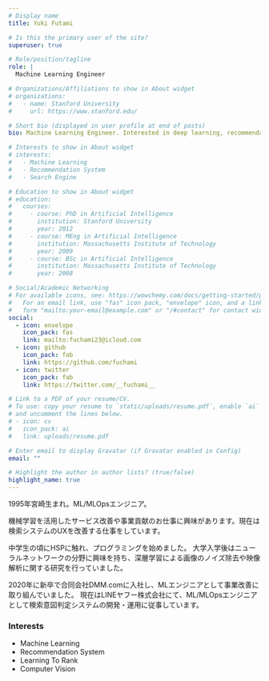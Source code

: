 ```yaml
---
# Display name
title: Yuki Futami

# Is this the primary user of the site?
superuser: true

# Role/position/tagline
role: |
  Machine Learning Engineer

# Organizations/Affiliations to show in About widget
# organizations:
#   - name: Stanford University
#     url: https://www.stanford.edu/

# Short bio (displayed in user profile at end of posts)
bio: Machine Learning Engineer. Interested in deep learning, recommendation systems, search systems

# Interests to show in About widget
# interests:
#   - Machine Learning
#   - Recommendation System
#   - Search Engine

# Education to show in About widget
# education:
#   courses:
#     - course: PhD in Artificial Intelligence
#       institution: Stanford University
#       year: 2012
#     - course: MEng in Artificial Intelligence
#       institution: Massachusetts Institute of Technology
#       year: 2009
#     - course: BSc in Artificial Intelligence
#       institution: Massachusetts Institute of Technology
#       year: 2008

# Social/Academic Networking
# For available icons, see: https://wowchemy.com/docs/getting-started/page-builder/#icons
#   For an email link, use "fas" icon pack, "envelope" icon, and a link in the
#   form "mailto:your-email@example.com" or "/#contact" for contact widget.
social:
  - icon: envelope
    icon_pack: fas
    link: mailto:fuchami23@icloud.com
  - icon: github
    icon_pack: fab
    link: https://github.com/fuchami
  - icon: twitter
    icon_pack: fab
    link: https://twitter.com/__fuchami__

# Link to a PDF of your resume/CV.
# To use: copy your resume to `static/uploads/resume.pdf`, enable `ai` icons in `params.toml`,
# and uncomment the lines below.
# - icon: cv
#   icon_pack: ai
#   link: uploads/resume.pdf

# Enter email to display Gravatar (if Gravatar enabled in Config)
email: ""

# Highlight the author in author lists? (true/false)
highlight_name: true
---
```


1995年宮崎生まれ。ML/MLOpsエンジニア。

機械学習を活用したサービス改善や事業貢献のお仕事に興味があります。現在は検索システムのUXを改善する仕事をしています。

中学生の頃にHSPに触れ、プログラミングを始めました。
大学入学後はニューラルネットワークの分野に興味を持ち、深層学習による画像のノイズ除去や映像解析に関する研究を行っていました。

2020年に新卒で合同会社DMM.comに入社し、MLエンジニアとして事業改善に取り組んでいました。
現在はLINEヤフー株式会社にて、ML/MLOpsエンジニアとして検索意図判定システムの開発・運用に従事しています。

### Interests

- Machine Learning
- Recommendation System
- Learning To Rank
- Computer Vision

<!-- {{< icon name="download" pack="fas" >}} Download my {{< staticref "uploads/demo_resume.pdf" "newtab" >}}resumé{{< /staticref >}}. -->
